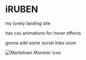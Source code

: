 # iRUBEN
my lovely landing site

has css animations for hover effects

gonna add some social links soon

<img src="https://cdn.discordapp.com/attachments/742413524126400523/1040713365175144538/Screenshot_2022-11-11_at_19.43.15.png"
     alt="Markdown Monster icon"
     style="float: left; margin-right: 10px;" />

